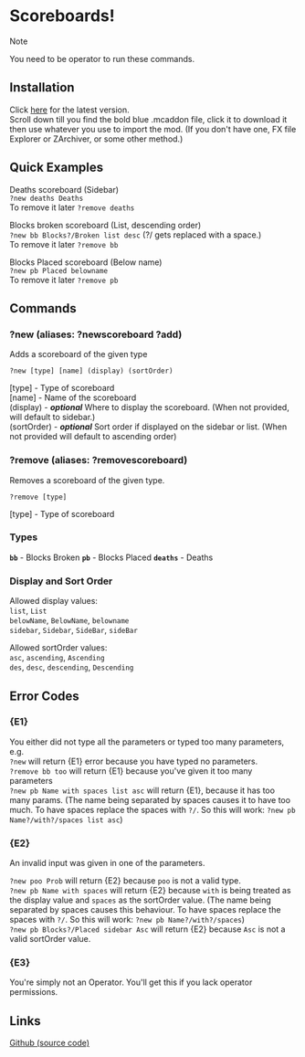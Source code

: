 # Scoreboards!

> [!NOTE]
> You need to be operator to run these commands.

## Installation

Click [here](https://github.com/YetNT/scoreboards/releases/latest) for the latest version.\
Scroll down till you find the bold blue .mcaddon file, click it to download it then use whatever you use to import the mod. (If you don't have one, FX file Explorer or ZArchiver, or some other method.)

## Quick Examples

Deaths scoreboard (Sidebar)\
`?new deaths Deaths`\
To remove it later `?remove deaths`

Blocks broken scoreboard (List, descending order)\
`?new bb Blocks?/Broken list desc` (?/ gets replaced with a space.)\
To remove it later `?remove bb`

Blocks Placed scoreboard (Below name)\
`?new pb Placed belowname`\
To remove it later `?remove pb`

## Commands

### **?new** (aliases: **?newscoreboard** **?add**)

Adds a scoreboard of the given type

`?new [type] [name] (display) (sortOrder)`

[type] - Type of scoreboard\
[name] - Name of the scoreboard\
(display) - **_optional_** Where to display the scoreboard. (When not provided, will default to sidebar.)\
(sortOrder) - **_optional_** Sort order if displayed on the sidebar or list. (When not provided will default to ascending order)

### **?remove** (aliases: **?removescoreboard**)

Removes a scoreboard of the given type.

`?remove [type]`

[type] - Type of scoreboard

### Types

**`bb`** - Blocks Broken
**`pb`** - Blocks Placed
**`deaths`** - Deaths

### Display and Sort Order

Allowed display values:\
`list`, `List`\
`belowName`, `BelowName`, `belowname`\
`sidebar`, `Sidebar`, `SideBar`, `sideBar`

Allowed sortOrder values:\
`asc`, `ascending`, `Ascending`\
`des`, `desc`, `descending`, `Descending`

## Error Codes

### {E1}

You either did not type all the parameters or typed too many parameters,\
e.g.\
`?new` will return {E1} error because you have typed no parameters.\
`?remove bb too` will return {E1} because you've given it too many parameters\
`?new pb Name with spaces list asc` will return {E1}, because it has too many params. (The name being separated by spaces causes it to have too much. To have spaces replace the spaces with `?/`. So this will work: `?new pb Name?/with?/spaces list asc`)

### {E2}

An invalid input was given in one of the parameters.

`?new poo Prob` will return {E2} because `poo` is not a valid type.\
`?new pb Name with spaces` will return {E2} because `with` is being treated as the display value and `spaces` as the sortOrder value.  (The name being separated by spaces causes this behaviour. To have spaces replace the spaces with `?/`. So this will work: `?new pb Name?/with?/spaces`)\
`?new pb Blocks?/Placed sidebar Asc` will return {E2} because `Asc` is not a valid sortOrder value.

### {E3}

You're simply not an Operator. You'll get this if you lack operator permissions.

## Links

[Github (source code)](https://github.com/YetNT/scoreboards/)